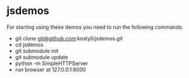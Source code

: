 jsdemos
=======

For starting using these demos you need to run the following commands:

* git clone git@github.com:kostyll/jsdemos.git
* cd jsdemos
* git submodule init
* git submodule update
* python -m SimpleHTTPServer
* run browser at 127.0.0.1:8000
